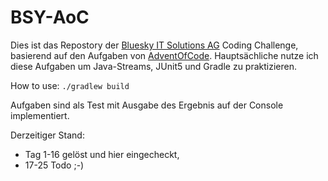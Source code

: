 # BSY-AoC

Dies ist das Repostory der [Bluesky IT Solutions AG](https://www.bluesky-it.ch) Coding Challenge, basierend auf den Aufgaben 
von [AdventOfCode](https://adventofcode.com/2017). 
Hauptsächliche nutze ich diese Aufgaben um Java-Streams, JUnit5 und Gradle zu praktizieren.

How to use: `./gradlew build`

Aufgaben sind als Test mit Ausgabe des Ergebnis auf der Console implementiert. 

Derzeitiger Stand: 
* Tag 1-16 gelöst und hier eingecheckt, 
* 17-25 Todo ;-\) 